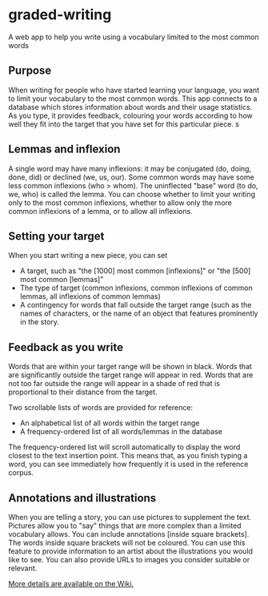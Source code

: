 # graded-writing
A web app to help you write using a vocabulary limited to the most common words

## Purpose
When writing for people who have started learning your language, you want to limit your vocabulary to the most common words. This app connects to a database which stores information about words and their usage statistics. As you type, it provides feedback, colouring your words according to how well they fit into the target that you have set for this particular piece.
s
## Lemmas and inflexion
A single word may have many inflexions: it may be conjugated (do, doing, done, did) or declined (we, us, our). Some common words may have some less common inflexions (who > whom). The uninflected "base" word (to do, we, who) is called the lemma. You can choose whether to limit your writing only to the most common inflexions, whether to allow only the more common inflexions of a lemma, or to allow all inflexions.

## Setting your target
When you start writing a new piece, you can set
- A target, such as "the [1000] most common [inflexions]" or "the [500] most common [lemmas]"
- The type of target (common inflexions, common inflexions of common lemmas, all inflexions of common lemmas)
- A contingency for words that fall outside the target range (such as the names of characters, or the name of an object that features prominently in the story.

## Feedback as you write
Words that are within your target range will be shown in black. Words that are significantly outside the target range will appear in red. Words that are not too far outside the range will appear in a shade of red that is proportional to their distance from the target.

Two scrollable lists of words are provided for reference:
- An alphabetical list of all words within the target range
- A frequency-ordered list of all words/lemmas in the database

The frequency-ordered list will scroll automatically to display the word closest to the text insertion point. This means that, as you finish typing a word, you can see immediately how frequently it is used in the reference corpus.

## Annotations and illustrations
When you are telling a story, you can use pictures to supplement the text. Pictures allow you to "say" things that are more complex than a limited vocabulary allows. You can include annotations [inside square brackets]. The words inside square brackets will not be coloured. You can use this feature to provide information to an artist about the illustrations you would like to see. You can also provide URLs to images you consider suitable or relevant.

[More details are available on the Wiki.](https://github.com/lexogram/graded-writing/wiki)

